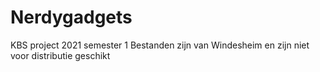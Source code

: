 # Nerdygadgets
KBS project 2021 semester 1
Bestanden zijn van Windesheim en zijn niet voor distributie geschikt
